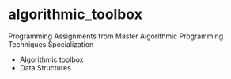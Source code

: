 # algorithmic_toolbox
Programming Assignments from Master Algorithmic Programming Techniques Specialization

- Algorithmic toolbox
- Data Structures
